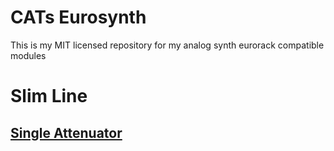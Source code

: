# CATs Eurosynth
This is my MIT licensed repository for my analog synth eurorack compatible modules
<h1>Slim Line</h1>
<h2><a href="https://github.com/mzuelch/CATs-Eurosynth/tree/main/Modules/Slim%20Line/Attenuator">Single Attenuator</a>
 
